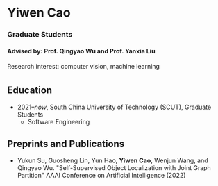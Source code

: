 # Yiwen Cao
### Graduate Students
#### Advised by: Prof. Qingyao Wu and Prof. Yanxia Liu
Research interest: computer vision, machine learning

## Education　
- 2021–*now*, South China University of Technology (SCUT), Graduate Students
  - Software Engineering

## Preprints and Publications
- Yukun Su, Guosheng Lin, Yun Hao, **Yiwen Cao**, Wenjun Wang, and Qingyao Wu. "Self-Supervised Object Localization with Joint Graph Partition" AAAI Conference on Artificial Intelligence (2022)
